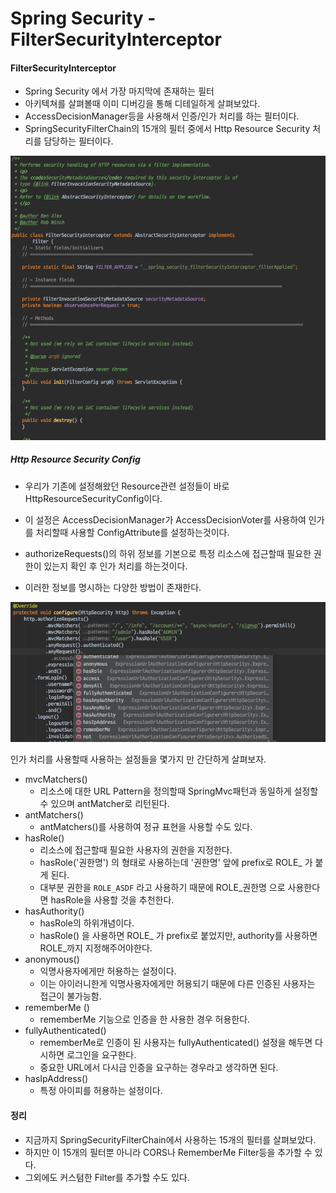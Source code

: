 # Spring Security - FilterSecurityInterceptor

#### FilterSecurityInterceptor
- Spring Security 에서 가장 마지막에 존재하는 필터
- 아키텍쳐를 살펴볼때 이미 디버깅을 통해 디테일하게 살펴보았다.
- AccessDecisionManager등을 사용해서 인증/인가 처리를 하는 필터이다.
- SpringSecurityFilterChain의 15개의 필터 중에서 Http Resource Security 처리를 담당하는 필터이다.

![FilterSecurityInterceptor](./images/FilterSecurityInterceptor.png)

##### Http Resource Security Config
- 우리가 기존에 설정해왔던 Resource관련 설정들이 바로 HttpResourceSecurityConfig이다.
- 이 설정은 AccessDecisionManager가 AccessDecisionVoter를 사용하여 인가를 처리할때 사용할 ConfigAttribute를 설정하는것이다.


- authorizeRequests()의 하위 정보를 기본으로 특정 리소스에 접근할때 필요한 권한이 있는지 확인 후 인가 처리를 하는것이다.
- 이러한 정보를 명시하는 다양한 방법이 존재한다.

![HttpResourceSecurityConfig](./images/HttpResourceSecurityConfig.png)

인가 처리를 사용할때 사용하는 설정들을 몇가지 만 간단하게 살펴보자.

- mvcMatchers() 
    - 리소스에 대한 URL Pattern을 정의할때 SpringMvc패턴과 동일하게 설정할수 있으며 antMatcher로 리턴된다.
- antMatchers()
    - antMatchers()를 사용하여 정규 표현을 사용할 수도 있다.
- hasRole()
    - 리소스에 접근할때 필요한 사용자의 권한을 지정한다.
    - hasRole('권한명') 의 형태로 사용하는데 '권한명' 앞에 prefix로 ROLE_ 가 붙게 된다.
    - 대부분 권한을 `ROLE_ASDF` 라고 사용하기 때문에 ROLE_권한명 으로 사용한다면 hasRole을 사용할 것을 추천한다.
- hasAuthority()
    - hasRole의 하위개념이다.
    - hasRole() 을 사용하면 ROLE_ 가 prefix로 붙었지만, authority를 사용하면 ROLE_까지 지정해주어야한다.
- anonymous()
    - 익명사용자에게만 허용하는 설정이다.
    - 이는 아이러니한게 익명사용자에게만 허용되기 때문에 다른 인증된 사용자는 접근이 불가능함.
- rememberMe ()
    - rememberMe 기능으로 인증을 한 사용한 경우 허용한다.
- fullyAuthenticated()
    - rememberMe로 인증이 된 사용자는 fullyAuthenticated() 설정을 해두면 다시하면 로그인을 요구한다.
    - 중요한 URL에서 다시금 인증을 요구하는 경우라고 생각하면 된다.
- hasIpAddress()
    - 특정 아이피를 허용하는 설정이다.


#### 정리
- 지금까지 SpringSecurityFilterChain에서 사용하는 15개의 필터를 살펴보았다.
- 하지만 이 15개의 필터뿐 아니라 CORS나 RememberMe Filter등을 추가할 수 있다.
- 그외에도 커스텀한 Filter를 추가할 수도 있다.
